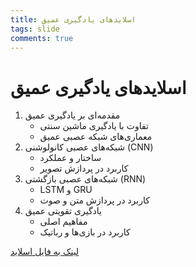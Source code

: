 ```yaml
---
title: اسلایدهای یادگیری عمیق
tags: slide
comments: true
---
```


# اسلایدهای یادگیری عمیق

1. مقدمه‌ای بر یادگیری عمیق
   - تفاوت با یادگیری ماشین سنتی
   - معماری‌های شبکه عصبی عمیق
2. شبکه‌های عصبی کانولوشنی (CNN)
   - ساختار و عملکرد
   - کاربرد در پردازش تصویر
3. شبکه‌های عصبی بازگشتی (RNN)
   - LSTM و GRU
   - کاربرد در پردازش متن و صوت
4. یادگیری تقویتی عمیق
   - مفاهیم اصلی
   - کاربرد در بازی‌ها و رباتیک

[لینک به فایل اسلاید](https://example.com/deep-learning-slides.pdf)
